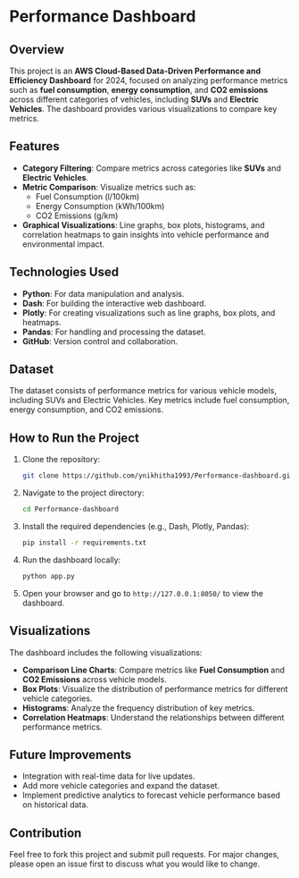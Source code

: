 # Performance Dashboard

## Overview
This project is an **AWS Cloud-Based Data-Driven Performance and Efficiency Dashboard** for 2024, focused on analyzing performance metrics such as **fuel consumption**, **energy consumption**, and **CO2 emissions** across different categories of vehicles, including **SUVs** and **Electric Vehicles**. The dashboard provides various visualizations to compare key metrics.

## Features
- **Category Filtering**: Compare metrics across categories like **SUVs** and **Electric Vehicles**.
- **Metric Comparison**: Visualize metrics such as:
  - Fuel Consumption (l/100km)
  - Energy Consumption (kWh/100km)
  - CO2 Emissions (g/km)
- **Graphical Visualizations**: Line graphs, box plots, histograms, and correlation heatmaps to gain insights into vehicle performance and environmental impact.

## Technologies Used
- **Python**: For data manipulation and analysis.
- **Dash**: For building the interactive web dashboard.
- **Plotly**: For creating visualizations such as line graphs, box plots, and heatmaps.
- **Pandas**: For handling and processing the dataset.
- **GitHub**: Version control and collaboration.

## Dataset
The dataset consists of performance metrics for various  vehicle models, including SUVs and Electric Vehicles. Key metrics include fuel consumption, energy consumption, and CO2 emissions.

## How to Run the Project
1. Clone the repository:
    ```bash
    git clone https://github.com/ynikhitha1993/Performance-dashboard.git
    ```
2. Navigate to the project directory:
    ```bash
    cd Performance-dashboard
    ```
3. Install the required dependencies (e.g., Dash, Plotly, Pandas):
    ```bash
    pip install -r requirements.txt
    ```
4. Run the dashboard locally:
    ```bash
    python app.py
    ```
5. Open your browser and go to `http://127.0.0.1:8050/` to view the dashboard.

## Visualizations
The dashboard includes the following visualizations:
- **Comparison Line Charts**: Compare metrics like **Fuel Consumption** and **CO2 Emissions** across vehicle models.
- **Box Plots**: Visualize the distribution of performance metrics for different vehicle categories.
- **Histograms**: Analyze the frequency distribution of key metrics.
- **Correlation Heatmaps**: Understand the relationships between different performance metrics.

## Future Improvements
- Integration with real-time data for live updates.
- Add more vehicle categories and expand the dataset.
- Implement predictive analytics to forecast vehicle performance based on historical data.

## Contribution
Feel free to fork this project and submit pull requests. For major changes, please open an issue first to discuss what you would like to change.
